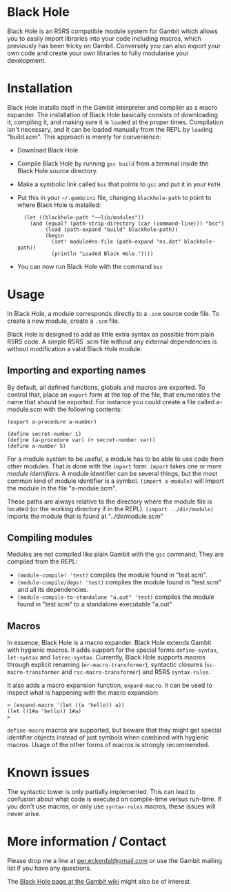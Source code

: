 # Black Hole

Black Hole is an R5RS compatible module system for Gambit which allows
you to easily import libraries into your code including macros, which
previously has been tricky on Gambit. Conversely you can also export
your own code and create your own libraries to fully modularise your
development.


# Installation

Black Hole installs itself in the Gambit interpreter and compiler as a
macro expander. The installation of Black Hole basically consists of
downloading it, compiling it, and making sure it is `load`ed at the
proper times. Compilation isn't necessary, and it can be loaded
manually from the REPL by `load`ing "build.scm". This approach is
merely for convenience:

* Download Black Hole
* Compile Black Hole by running `gsc build` from a terminal inside
  the Black Hole source directory.
* Make a symbolic link called `bsc` that points to `gsc` and put it
  in your `PATH`.
* Put this in your `~/.gambcini` file, changing `blackhole-path` to
  point to where Black Hole is installed:

        (let ((blackhole-path "~~lib/modules"))
          (and (equal? (path-strip-directory (car (command-line))) "bsc")
               (load (path-expand "build" blackhole-path))
               (begin 
                 (set! module#ns-file (path-expand "ns.dat" blackhole-path))
                 (println "Loaded Black Hole."))))

* You can now run Black Hole with the command `bsc`


# Usage

In Black Hole, a module corresponds directly to a `.scm` source code
file. To create a new module, create a `.scm` file.

Black Hole is designed to add as little extra syntax as possible from
plain R5RS code. A simple R5RS .scm file without any external
dependencies is without modification a valid Black Hole module.

## Importing and exporting names

By default, all defined functions, globals and macros are exported. To
control that, place an `export` form at the top of the file, that
enumerates the name that should be exported. For instance you could
create a file called a-module.scm with the following contents:

    (export a-procedure a-number)
    
    (define secret-number 1)
    (define (a-procedure var) (+ secret-number var))
    (define a-number 5)

For a module system to be useful, a module has to be able to use code
from other modules. That is done with the `import` form. `import`
takes one or more *module identifiers*. A module identifier can be
several things, but the most common kind of module identifier is a
symbol. `(import a-module)` will import the module in the file
"a-module.scm".

These paths are always relative to the directory where the module file
is located (or the working directory if in the REPL).
`(import ../dir/module)` imports the module that is found at
"../dir/module.scm"

## Compiling modules

Modules are not compiled like plain Gambit with the `gsc` command;
They are compiled from the REPL:

* `(module-compile! 'test)` compiles the module found in "test.scm".
* `(module-compile/deps! 'test)` compiles the module found in
   "test.scm" and all its dependencies.
* `(module-compile-to-standalone "a.out" 'test)` compiles the module
   found in "test.scm" to a standalone executable "a.out"

## Macros

In essence, Black Hole is a macro expander. Black Hole extends Gambit
with hygienic macros. It adds support for the special forms
`define-syntax`, `let-syntax` and `letrec-syntax`. Currently, Black
Hole supports macros through explicit renaming
(`er-macro-transformer`), syntactic closures (`sc-macro-transformer`
and `rsc-macro-transformer`) and R5RS `syntax-rules`.

It also adds a macro expansion function, `expand-macro`. It can be
used to inspect what is happening with the macro expansion:

    > (expand-macro '(let ((a 'hello)) a))
    (let ((1#a 'hello)) 1#a)
    > 

`define-macro` macros are supported, but beware that they might get
special identifier objects instead of just symbols when combined with
hygienic macros. Usage of the other forms of macros is strongly
recommended.


# Known issues

The syntactic tower is only partially implemented. This can lead to
confusion about what code is executed on compile-time versus
run-time. If you don't use macros, or only use `syntax-rules` macros,
these issues will never arise.


# More information / Contact

Please drop me a line at per.eckerdal@gmail.com or use the Gambit
mailing list if you have any questions.

The [Black Hole page at the Gambit
wiki](http://dynamo.iro.umontreal.ca/~gambit/wiki/index.php/Black_Hole)
might also be of interest.
